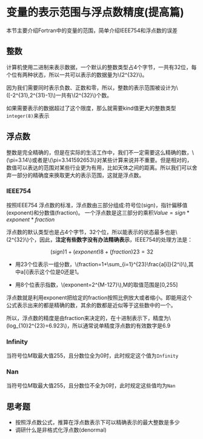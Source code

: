 # 变量的表示范围与浮点数精度(提高篇)

本节主要介绍Fortran中的变量的范围，简单介绍IEEE754和浮点数的误差

## 整数

计算机使用二进制来表示数据，一个默认的整数类型占4个字节，一共有32位，每个位有两种状态，所以一共可以表示的数据量为\\(2^{32}\\)。

因为我们需要同时表示负数、正数和零，所以，整数的表示范围被设计为\\([-2^{31},2^{31}-1]\\)一共有\\(2^{32}\\)个数。

如果需要表示的数据超过了这个限度，那么就需要kind值更大的整数类型`integer(8)`来表示

## 浮点数

整数是完全精确的，但是在实际的生活工作中，我们不一定需要这么精确的数，\\(\pi=3.14\\)或者是\\(\pi=3.141592653\\)对某些计算来说并不重要。但是相对的，数值可以表达的范围对某些行业更为有用，比如天体之间的距离。所以我们可以舍弃一部分的精确度来换取更大的表示范围，这就是浮点数。

### IEEE754
按照IEEE754 浮点数的标准，浮点数由三部分组成:符号位(sign)，指针偏移值(exponent)和分数值(fraction)。 一个浮点数是这三部分的乘积$Value=sign*exponent*fraction$

浮点数的默认类型也是占4个字节，32个位，所以能表示的状态最多也是\\(2^{32}\\)个，因此，**注定有些数字没有办法精确表示**，IEEE754的处理方法是：

$$(sign)1+(exponent)8+(fraction)23=32$$

- 用23个位表示一组分数，\\(fraction=1+\sum_{i=1}^{23}\frac{a[i]}{2^i}\\),其中a[i]表示这个位是0还是1。

- 用8个位表示指数，\\(exponent=2^{M-127}\\),M的取值范围是[0,255]

浮点数就是利用exponent把给定的fraction按照比例放大或者缩小。即能用这个公式表示出来的都是精确的数，其余的数都是近似等于这些数中的一个。

所以，浮点数的精度是由fraction来决定的，在十进制表示下，精度为\\(log_{10}2^{23}=6.923\\)，所以通常说单精度浮点数的有效数字是6.9

### Infinity

当符号位$M$取最大值255，且分数位全为0时，此时规定这个值为`Infinity`

### Nan

当符号位$M$取最大值255，且分数位不全为0时，此时规定这些值均为`Nan`

## 思考题

- 按照浮点数公式，推算在浮点数表示下可以精确表示的最大整数是多少
- 调研什么是非格式化浮点数(denormal)
